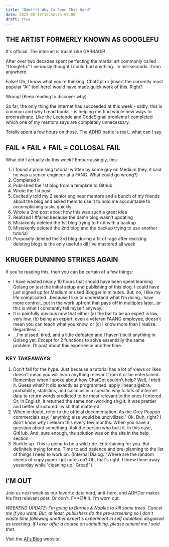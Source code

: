 ```yaml
---
title: "D@m!**t Why Is Even This Hard"
date: 2023-05-13T10:52:24-04:00
draft: true
---
```


## THE ARTIST FORMERLY KNOWN AS GOOGLEFU

It's official. The internet is trash! Like GARBAGE!

After over two decades spent perfecting the martial art commonly called "Googlefu." I seriously thought I could find anything...in milliseconds…from anywhere. 

False! Oh, I know what you’re thinking. ChatGpt or [insert the currently most popular “AI” tool here] would have made quick work of this. Right? 

Wrong! (Keep reading to discover why)

So far, the only thing the internet has succeeded at this week - sadly, this is common and why I read books - is helping me find whole new ways to procrastinate. Like the Leetcode and CodeSignal problems I completed which one of my mentors says are completely unnecessary.

Totally spent a few hours on those. The ADHD battle is real...what can I say.

## FAIL * FAIL * FAIL = COLLOSAL FAIL

What did I actually do this week? Embarrassingly, this:

1. I found a promising tutorial written by some guy on Medium (hey, it said he was a senior engineer at a FANG. What could go wrong?)
2. Completed it
3. Published the 1st blog from a template to Github
4. Wrote the 1st post
5. Excitedly told my 2 senior engineer mentors and a bunch of my friends about the blog and asked them to use it to hold me accountable to accomplishing tasks quickly
6. Wrote a 2nd post about how this was such a great idea
7. Realized I #failed because the damn blog wasn't updating
8. Mistakenly deleted the 1st blog trying to fix it with a backup
9. Mistakenly deleted the 2nd blog and the backup trying to use another tutorial
10. Purposely deleted the 3rd blog during a fit of rage after realizing deleting blogs is the only useful skill I’ve mastered all week

## KRUGER DUNNING STRIKES AGAIN

If you're reading this, then you can be certain of a few things:

- I have wasted nearly 10 hours that should have been spent learning Golang on just the initial setup and publishing of this blog. I could have just signed up for Medium or used Blogger in minutes. But, no, I like my life complicated…because I like to understand what I’m doing…have more control…put in the work upfront that pays off in multiples later…or this is what I constantly tell myself anyway.
- It is painfully obvious now that either (a) the bar to be an expert is low, very low, (b) being an expert, even a veteran FAANG employee, doesn’t mean you can teach what you know, or (c) I know more than I realize. Regardless…
- …I'm pissed, tired, and a little defeated and I haven’t built anything in Golang yet. Except for 2 functions to solve essentially the same problem. I’ll post about this experience another time.

### KEY TAKEAWAYS

1. Don't fall for the hype. Just because a tutorial has a lot of views or likes doesn't mean you will learn anything relevant from it or be entertained. Remember when I spoke about how ChatGpt couldn’t help? Well, I tried it. Guess what? It did exactly as programmed: apply linear algebra, probability, statistics, and calculus in a specific way to lots of internet data to return words predicted to be most relevant to the ones I entered. Or, in English, it returned the same non-working sh@!t. It was prettier and better structured…wish that mattered.
2. When in doubt, refer to the official documentation. As the Grey Poupon commercials say: "anything else would be uncivilized." Ok. Duh, right? I don’t know why I relearn this every few months. When you have a question about something. Ask the person who built it. In this case, GitHub. And, sure enough, the solution was on the site in the help section.
3. Buckle up. This is going to be a wild ride. Entertaining for you. But definitely trying for me. Time to add patience and pre-planning to the list of things I need to work on. {Internal Dialog: "Where are the random sheets of copy paper I jot notes on? Oh, that's right.
I threw them away yesterday while 'cleaning up.' Great!"}

## I’M OUT

Join us next week as our favorite data nerd, anti-hero, and ADHDer makes his first relevant post. Or don't. F**@# it. I'm worn out.

*WEEKEND UPDATE: I'm going to Barnes & Nobles to kill some trees. Cancel me if you want. But, at least, publishers do the pre-screening so I don't waste time following another expert's experiment in self adulation disguised as teaching. If I ever offer a course on something, please remind me I said that.*

Visit the [AI's Blog](https://the-dataninja-blog.github.io/) website!
